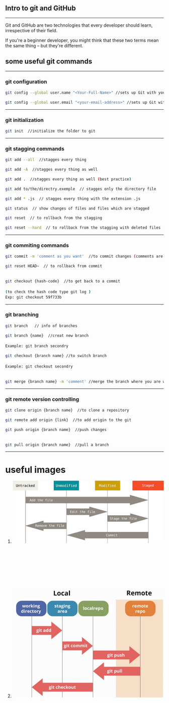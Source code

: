 ## Intro to git and GitHub
***

Git and GitHub are two technologies that every developer should learn, irrespective of their field.

If you're a beginner developer, you might think that these two terms mean the same thing – but they're different.


## some useful **git commands** 
---
### **git configuration**

```bash
git config --global user.name "<Your-Full-Name>" //sets up Git with your name
```

```bash
git config --global user.email "<your-email-address>" //sets up Git with your email
```

---
### **git initialization** 

```bash
git init  //initialize the folder to git
```
 
---
### **git stagging commands**
```bash
git add --all  //stagges every thing
```

```bash
git add -A  //stagges every thing as well
```
```bash
git add .  //stagges every thing as well (best practice)
```

```bash
git add to/the/directry.exemple  // stagges only the directory file
```

```bash
git add * .js  // stagges every thing with the extension .js 
```

```bash
git status  // show changes of files and files which are stagged
```

```bash
git reset  // to rollback from the stagging 
```

```bash
git reset --hard  // to rollback from the stagging with deleted files
```

---
### **git commiting commands**
```bash
git commit -m 'comment as you want'  //to commit changes (comments are highly recommended) 
```

```bash
git reset HEAD~  // to rollback from commit
```

```bash 

git checkout {hash-code}  //to get back to a commit 

(to check the hash code type git log ) 
Exp: git checkout 59f733b
```


---
### **git branching**
```bash
git branch   // info of branches 
```

```bash
git branch {name}  //creat new branch

Example: git branch secondry
```

```bash 
git checkout {branch name} //to switch branch

Example: git checkout secondry
```

```bash

git merge {branch name} -m 'comment' //merge the branch where you are with other one
```


---
### **git remote version controlling**

```bash
git clone origin {branch name}  //to clone a repository
```

```bash
git remote add origin {link}  //to add origin to the git
```

```bash 
git push origin {branch name}  //push changes 
```

```bash

git pull origin {branch name}  //pull a branch

```


---
# **useful images** 

1. ![lifecycle of git ](./images/lifecycleofgit.png)
<br>
<br>
<br>
<br>
<br>
<br>
<br>

2. ![git and github](./images/gitandgithub.png)